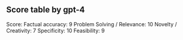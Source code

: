 ## Score table by gpt-4
Score: 
Factual accuracy: 9
Problem Solving / Relevance: 10
Novelty / Creativity: 7
Specificity: 10
Feasibility: 9